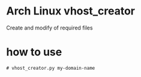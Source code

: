 # Arch Linux vhost_creator
Create and modify of required files

# how to use
```
# vhost_creator.py my-domain-name
```